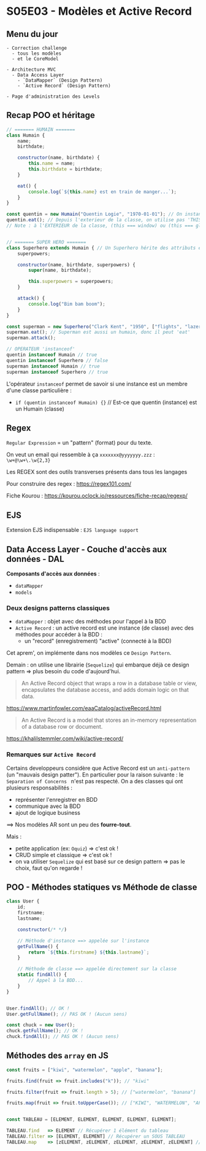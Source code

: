 # S05E03 - Modèles et Active Record

## Menu du jour

```
- Correction challenge
  - tous les modèles
  - et le CoreModel

- Architecture MVC
  - Data Access Layer
    - `DataMapper` (Design Pattern)
    - `Active Record` (Design Pattern)

- Page d'administration des Levels
```

## Recap POO et héritage

```js
// ======= HUMAIN =======
class Humain {
	name;
	birthdate;

	constructor(name, birthdate) {
		this.name = name;
		this.birthdate = birthdate;
	}

	eat() {
		console.log(`${this.name} est en train de manger...`);
	}
}

const quentin = new Humain("Quentin Logie", "1970-01-01"); // On instancie un humain
quentin.eat(); // Depuis l'exterieur de la classe, on utilise pas 'THIS' // Cette ligne affichera `Quentin Logie est en train de ma manger`
// Note : à l'EXTERIEUR de la classe, (this === window) ou (this === global)


// ======= SUPER HERO =======
class Superhero extends Humain { // Un Superhero hérite des attributs et des méthodes d'un "Humain"
	superpowers;

	constructor(name, birthdate, superpowers) {
		super(name, birthdate);

		this.superpowers = superpowers;
	}

	attack() {
		console.log("Bim bam boom");
	}
}

const superman = new Superhero("Clark Kent", "1950", ["flights", "lazer eyes"]);
superman.eat(); // Superman est aussi un humain, donc il peut 'eat'
superman.attack();

// OPERATEUR 'instanceof'
quentin instanceof Humain // true
quentin instanceof Superhero // false
superman instanceof Humain // true
superman instanceof Superhero // true
```

L'opérateur `instanceof` permet de savoir si une instance est un membre d'une classe particulière :
- `if (quentin instanceof Humain) {}` // Est-ce que quentin (instance) est un Humain (classe)



## Regex

`Regular Expression` = un "pattern" (format) pour du texte. 

On veut un email qui ressemble à ça  `xxxxxxx@yyyyyyy.zzz` : `\w+@\w+\.\w{2,3}`

Les REGEX sont des outils transverses présents dans tous les langages

Pour construire des regex : https://regex101.com/

Fiche Kourou : https://kourou.oclock.io/ressources/fiche-recap/regexp/


## EJS 

Extension EJS indispensable : `EJS language support`


## Data Access Layer - Couche d'accès aux données - DAL

**Composants d'accès aux données** : 
- `dataMapper`
- `models`

### Deux designs patterns classiques

- `dataMapper` : objet avec des méthodes pour l'appel à la BDD
- `Active Record` : un active record est une instance (de classe) avec des méthodes pour accéder à la BDD : 
  - un "record" (enregistrement) "active" (connecté à la BDD)

Cet aprem', on implémente dans nos modèles ce `Design Pattern`. 

Demain : on utilise une librairie (`Sequelize`) qui embarque déjà ce design pattern => plus besoin du code d'aujourd'hui. 

> An Active Record object that wraps a row in a database table or view, encapsulates the database access, and adds domain logic on that data.

https://www.martinfowler.com/eaaCatalog/activeRecord.html

> An Active Record is a model that stores an in-memory representation of a database row or document.

https://khalilstemmler.com/wiki/active-record/


### Remarques sur `Active Record`

Certains developpeurs considère que Active Record est un `anti-pattern` (un "mauvais design patter"). En particulier pour la raison suivante : le `Separation of Concerns ` n'est pas respecté. On a des classes qui ont plusieurs responsabilités : 
- représenter l'enregistrer en BDD
- communique avec la BDD
- ajout de logique business 

==> Nos modèles AR sont un peu des **fourre-tout**. 

Mais : 
- petite application (ex: `Oquiz`) => c'est ok !
- CRUD simple et classique => c'est ok !
- on va utiliser `Sequelize` qui est basé sur ce design pattern => pas le choix, faut qu'on regarde !



## POO - Méthodes statiques vs Méthode de classe


```js
class User {
	id;
	firstname;
	lastname;

	constructor(/* */)

	// Méthode d'instance ==> appelée sur l'instance
	getFullName() {
		return `${this.firstname} ${this.lastname}`;
	}

	// Méthode de classe ==> appelée directement sur la classe
	static findAll() {
		// Appel à la BDD...
	}
}


User.findAll(); // OK !
User.getFullName(); // PAS OK ! (Aucun sens)

const chuck = new User();
chuck.getFullName(); // OK !
chuck.findAll(); // PAS OK ! (Aucun sens)

```


## Méthodes des `array` en JS

```js
const fruits = ["kiwi", "watermelon", "apple", "banana"];

fruits.find(fruit => fruit.includes("k")); // "kiwi"

fruits.filter(fruit => fruit.length > 5); // ["watermelon", "banana"]

fruits.map(fruit => fruit.toUpperCase()); // ["KIWI", "WATERMELON", "APPLE", "BANANA"]
```

```js

const TABLEAU = [ELEMENT, ELEMENT, ELEMENT, ELEMENT, ELEMENT];

TABLEAU.find   => ELEMENT // Récupérer 1 élément du tableau
TABLEAU.filter => [ELEMENT, ELEMENT] // Récupérer un SOUS TABLEAU
TABLEAU.map    => [zELEMENT, zELEMENT, zELEMENT, zELEMENT, zELEMENT] // TRANSFORMER TOUS les éléments du tableau initial



```